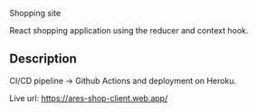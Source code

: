 Shopping site 

React shopping application using the reducer and context hook. 

## Description

CI/CD pipeline -> Github Actions and deployment on Heroku.


Live url: https://ares-shop-client.web.app/

